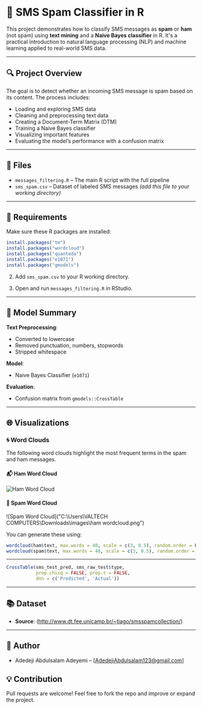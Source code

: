 
# 📩 SMS Spam Classifier in R

This project demonstrates how to classify SMS messages as **spam** or **ham** (not spam) using **text mining** and a **Naive Bayes classifier** in R. It's a practical introduction to natural language processing (NLP) and machine learning applied to real-world SMS data.

---

## 🔍 Project Overview

The goal is to detect whether an incoming SMS message is spam based on its content. The process includes:

- Loading and exploring SMS data
- Cleaning and preprocessing text data
- Creating a Document-Term Matrix (DTM)
- Training a Naive Bayes classifier
- Visualizing important features
- Evaluating the model’s performance with a confusion matrix

---

## 📁 Files

- `messages_filtering.R` – The main R script with the full pipeline
- `sms_spam.csv` – Dataset of labeled SMS messages *(add this file to your working directory)*

---

## 🧰 Requirements

Make sure these R packages are installed:

```r
install.packages("tm")
install.packages("wordcloud")
install.packages("quanteda")
install.packages("e1071")
install.packages("gmodels")
```



2. Add `sms_spam.csv` to your R working directory.

3. Open and run `messages_filtering.R` in RStudio.

---

## 🧪 Model Summary

**Text Preprocessing**:
- Converted to lowercase
- Removed punctuation, numbers, stopwords
- Stripped whitespace

**Model**:
- Naive Bayes Classifier (`e1071`)

**Evaluation**:
- Confusion matrix from `gmodels::CrossTable`

---

## 🌐 Visualizations

### 🌀 Word Clouds

The following word clouds highlight the most frequent terms in the spam and ham messages.

#### 📬 Ham Word Cloud
![Ham Word Cloud](images/ham_wordcloud.png)

#### 🚨 Spam Word Cloud
![Spam Word Cloud]("C:\Users\VALTECH  COMPUTERS\Downloads\images\ham wordcloud.png")

You can generate these using:

```r
wordcloud(ham$text, max.words = 40, scale = c(3, 0.5), random.order = FALSE)
wordcloud(spam$text, max.words = 40, scale = c(3, 0.5), random.order = FALSE)
```

---

```r
CrossTable(sms_test_pred, sms_raw_test$type,
           prop.chisq = FALSE, prop.t = FALSE,
           dnn = c('Predicted', 'Actual'))
```

---

## 📚 Dataset

- **Source**: (http://www.dt.fee.unicamp.br/~tiago/smsspamcollection/)

---

## 👤 Author

- Adedeji Abdulsalam Adeyemi – [AdedejiAbdulsalam123@gmail.com]


## 💡 Contribution

Pull requests are welcome! Feel free to fork the repo and improve or expand the project.



